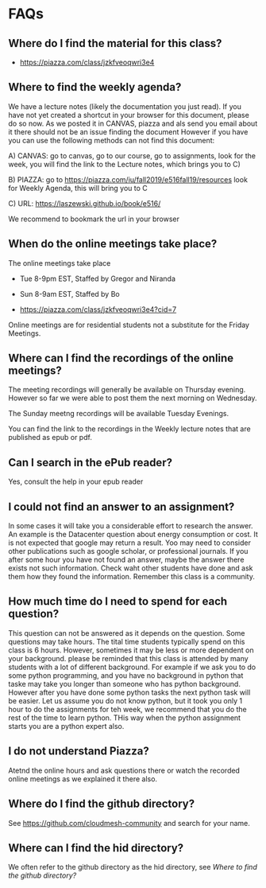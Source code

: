 # FAQs

## Where do I find the material for this class?

* <https://piazza.com/class/jzkfveoqwri3e4>

## Where to find the weekly agenda?

We have a lecture notes (likely the documentation you just read). If you
have not yet created a shortcut in your browser for this document,
please do so now. As we posted it in CANVAS, piazza and als send you
email about it there should not be an issue finding the document However
if you have you can use the following methods can not find this
document:

A) CANVAS: go to canvas, go to our course, go to assignments, look for the week,
you will find the link to the Lecture notes, which brings you to C)

B) PIAZZA: go to <https://piazza.com/iu/fall2019/e516fall19/resources>
look for Weekly Agenda, this will bring you to C
 
C) URL: <https://laszewski.github.io/book/e516/>
 
We recommend to bookmark the url in your browser

## When do the online meetings take place?

The online meetings take place 

* Tue 8-9pm EST, Staffed by Gregor and Niranda
* Sun 8-9am EST, Staffed by Bo

* <https://piazza.com/class/jzkfveoqwri3e4?cid=7>

Online meetings are for residential students not a substitute for the
Friday Meetings.

## Where can I find the recordings of the online meetings?

The meeting recordings will generally be available on Thursday evening.
However so far we were able to post them the next morning on Wednesday.

The Sunday meetng recordings will be available Tuesday Evenings.

You can find the link to the recordings in the Weekly lecture notes that
are published as epub or pdf. 

## Can I search in the ePub reader?

Yes, consult the help in your epub reader

## I could not find an answer to an assignment?

In some cases it will take you a considerable effort to research the
answer. An example is the Datacenter question about energy consumption
or cost. It is not expected that google may return a result. Yoo may need
to consider other publications such as google scholar, or professional
journals. If you after some hour you have not found an answer, maybe the
answer there exists not such information. Check waht other students have
done and ask them how they found the information. Remember this class is
a community.

## How much time do I need to spend for each question?

This question can not be answered as it depends on the question. Some
questions may take hours. The tital time students typically spend on
this class is 6 hours. However, sometimes it may be less or more
dependent on your background. please be reminded that this class is
attended by many students with a lot of different background. For
example if we ask you to do some python programming, and you have no
background in python that taske may take you longer than someone who has
python background. However after you have done some python tasks the
next python task will be easier. Let us assume you do not know python,
but it took you only 1 hour to do the assignments for teh week, we
recommend that you do the rest of the time to learn python. THis way
when the python assignment starts you are a python expert also.

## I do not understand Piazza?

Atetnd the online hours and ask questions there or watch the recorded
online meetings as we explained it there also.

## Where do I find the github directory?

See <https://github.com/cloudmesh-community> and search for your name.

## Where can I find the hid directory?

We often refer to the github directory as the hid directory, see *Where
to find the github directory?*

